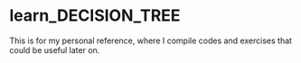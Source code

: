 # learn_DECISION_TREE
This is for my personal reference, where I compile codes and exercises that could be useful later on.

